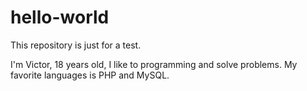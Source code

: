 # hello-world
This repository is just for a test.

I'm Victor, 18 years old, I like to programming and solve problems.
My favorite languages is PHP and MySQL.
